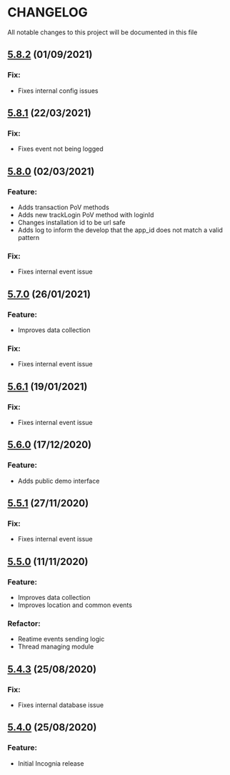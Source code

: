 
# CHANGELOG
All notable changes to this project will be documented in this file

## [5.8.2](https://github.com/incognia-org/incognia-sdk-pods/releases/tag/5.8.2) (01/09/2021)

### Fix:
* Fixes internal config issues

## [5.8.1](https://github.com/incognia-org/incognia-sdk-pods/releases/tag/5.8.1) (22/03/2021)

### Fix:
* Fixes event not being logged

## [5.8.0](https://github.com/incognia-org/incognia-sdk-pods/releases/tag/5.8.0) (02/03/2021)

### Feature:
* Adds transaction PoV methods
* Adds new trackLogin PoV method with loginId
* Changes installation id to be url safe
* Adds log to inform the develop that the app_id does not match a valid pattern

### Fix:
* Fixes internal event issue

## [5.7.0](https://github.com/incognia-org/incognia-sdk-pods/releases/tag/5.7.0) (26/01/2021)

### Feature:
* Improves data collection

### Fix:
* Fixes internal event issue

## [5.6.1](https://github.com/incognia-org/incognia-sdk-pods/releases/tag/5.6.1) (19/01/2021)

### Fix:
* Fixes internal event issue

## [5.6.0](https://github.com/incognia-org/incognia-sdk-pods/releases/tag/5.6.0) (17/12/2020)

### Feature:
* Adds public demo interface

## [5.5.1](https://github.com/incognia-org/incognia-sdk-pods/releases/tag/5.5.1) (27/11/2020)

### Fix:
* Fixes internal event issue

## [5.5.0]() (11/11/2020)

### Feature:
* Improves data collection
* Improves location and common events

### Refactor:
* Reatime events sending logic
* Thread managing module

## [5.4.3](https://github.com/incognia-org/incognia-sdk-pods/releases/tag/5.4.3) (25/08/2020)

### Fix:
* Fixes internal database issue

## [5.4.0](https://github.com/incognia-org/incognia-sdk-pods/releases/tag/5.4.0) (25/08/2020)

### Feature:
* Initial Incognia release